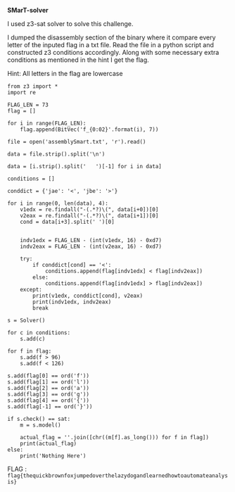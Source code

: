 **SMarT-solver**

I used z3-sat solver to solve this challenge.

I dumped the disassembly section of the binary where it compare every letter of the inputed flag in a txt file. Read the file in a python script and constructed z3 conditions accordingly. Along with some necessary extra conditions as mentioned in the hint I get the flag.

Hint: All letters in the flag are lowercase

```
from z3 import *
import re

FLAG_LEN = 73
flag = []

for i in range(FLAG_LEN):
	flag.append(BitVec('f_{0:02}'.format(i), 7))

file = open('assemblySmart.txt', 'r').read()

data = file.strip().split('\n')

data = [i.strip().split(' 	')[-1] for i in data]

conditions = []

conddict = {'jae': '<', 'jbe': '>'}

for i in range(0, len(data), 4):
	v1edx = re.findall("-(.*?)\(", data[i+0])[0]
	v2eax = re.findall("-(.*?)\(", data[i+1])[0]
	cond = data[i+3].split(' ')[0]


	indv1edx = FLAG_LEN - (int(v1edx, 16) - 0xd7)
	indv2eax = FLAG_LEN - (int(v2eax, 16) - 0xd7)

	try:
		if conddict[cond] == '<':
			conditions.append(flag[indv1edx] < flag[indv2eax])
		else:
			conditions.append(flag[indv1edx] > flag[indv2eax])
	except:
		print(v1edx, conddict[cond], v2eax)
		print(indv1edx, indv2eax)
		break

s = Solver()

for c in conditions:
	s.add(c)

for f in flag:
	s.add(f > 96)
	s.add(f < 126)

s.add(flag[0] == ord('f'))
s.add(flag[1] == ord('l'))
s.add(flag[2] == ord('a'))
s.add(flag[3] == ord('g'))
s.add(flag[4] == ord('{'))
s.add(flag[-1] == ord('}'))

if s.check() == sat:
	m = s.model()
	
	actual_flag = ''.join([chr((m[f].as_long())) for f in flag])
	print(actual_flag)
else:
	print('Nothing Here')
```

FLAG : `flag{thequickbrownfoxjumpedoverthelazydogandlearnedhowtoautomateanalysis}`
